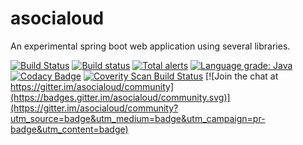 # asocialoud
An experimental spring boot web application using several libraries.




[![Build Status](https://travis-ci.org/asyard/asocialoud.svg?branch=master)](https://travis-ci.org/asyard/asocialoud) [![Build status](https://ci.appveyor.com/api/projects/status/26in9prs5rqp29uk/branch/master?svg=true)](https://ci.appveyor.com/project/asyard/asocialoud/branch/master)
 [![Total alerts](https://img.shields.io/lgtm/alerts/g/asyard/asocialoud.svg?logo=lgtm&logoWidth=18)](https://lgtm.com/projects/g/asyard/asocialoud/alerts/) [![Language grade: Java](https://img.shields.io/lgtm/grade/javascript/g/asyard/asocialoud.svg?logo=lgtm&logoWidth=18)](https://lgtm.com/projects/g/asyard/asocialoud/context:java) [![Codacy Badge](https://api.codacy.com/project/badge/Grade/2515dc8dee5d49bea8bb5d83e98214cb)](https://www.codacy.com/app/asyard/asocialoud?utm_source=github.com&amp;utm_medium=referral&amp;utm_content=asyard/asocialoud&amp;utm_campaign=Badge_Grade) [![Coverity Scan Build Status](https://scan.coverity.com/projects/17674/badge.svg)](https://scan.coverity.com/projects/asyard-asocialoud) [![Join the chat at https://gitter.im/asocialoud/community](https://badges.gitter.im/asocialoud/community.svg)](https://gitter.im/asocialoud/community?utm_source=badge&utm_medium=badge&utm_campaign=pr-badge&utm_content=badge)
